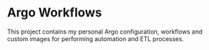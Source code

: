 # Argo Workflows

This project contains my personal Argo configuration, workflows and custom images for performing automation and ETL processes.
